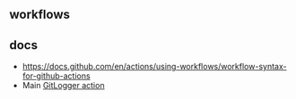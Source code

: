 ## workflows

## docs

- https://docs.github.com/en/actions/using-workflows/workflow-syntax-for-github-actions
- Main [GitLogger action](./workflow/Push-GitLogger.yml)